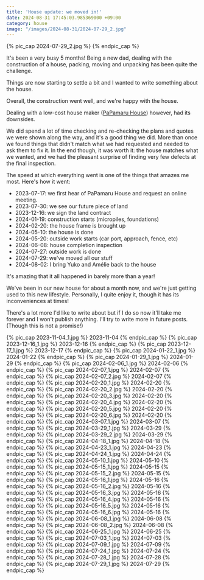 ```yaml
---
title: 'House update: we moved in!'
date: 2024-08-31 17:45:03.985369000 +09:00
category: house
image: "/images/2024-08-31/2024-07-29_2.jpg"
---
```


<div class="flex-centered">
  {% pic_cap 2024-07-29_2.jpg %}
  {% endpic_cap %}
</div>

It's been a very busy 5 months!
Being a new dad, dealing with the construction of a house, packing, moving and unpacking has been quite the challenge.

Things are now starting to settle a bit and I wanted to write something about the house.

Overall, the construction went well, and we're happy with the house.

Dealing with a low-cost house maker ([PaPamaru House](https://www.papamaru.jp/)) however, had its downsides.

We did spend a lot of time checking and re-checking the plans and quotes we were shown along the way, and it's a good thing we did. More than once we found things that didn't match what we had requested and needed to ask them to fix it. In the end though, it was worth it: the house matches what we wanted, and we had the pleasant surprise of finding very few defects at the final inspection.

The speed at which everything went is one of the things that amazes me most. Here's how it went:

- 2023-07-17: we first hear of PaPamaru House and request an online meeting.
- 2023-07-30: we see our future piece of land
- 2023-12-16: we sign the land contract
- 2024-01-19: construction starts (micropiles, foundations)
- 2024-02-20: the house frame is brought up
- 2024-05-10: the house is done
- 2024-05-20: outside work starts (car port, approach, fence, etc)
- 2024-06-08: house completion inspection
- 2024-07-27: outside work is done
- 2024-07-29: we've moved all our stuff
- 2024-08-02: I bring Yuko and Amélie back to the house

It's amazing that it all happened in barely more than a year!

We've been in our new house for about a month now, and we're just getting used to this new lifestyle. Personally, I quite enjoy it, though it has its inconveniences at times!

There's a lot more I'd like to write about but if I do so now it'll take me forever and I won't publish anything. I'll try to write more in future posts. (Though this is not a promise!)

<div class="flex-centered">
  {% pic_cap 2023-11-04_1.jpg %}
    2023-11-04
  {% endpic_cap %}
  {% pic_cap 2023-12-16_1.jpg %}
    2023-12-16
  {% endpic_cap %}
  {% pic_cap 2023-12-17_1.jpg %}
    2023-12-17
  {% endpic_cap %}
  {% pic_cap 2024-01-22_1.jpg %}
    2024-01-22
  {% endpic_cap %}
  {% pic_cap 2024-01-29_1.jpg %}
    2024-01-29
  {% endpic_cap %}
  {% pic_cap 2024-02-06_1.jpg %}
    2024-02-06
  {% endpic_cap %}
  {% pic_cap 2024-02-07_1.jpg %}
    2024-02-07
  {% endpic_cap %}
  {% pic_cap 2024-02-07_2.jpg %}
    2024-02-07
  {% endpic_cap %}
  {% pic_cap 2024-02-20_1.jpg %}
    2024-02-20
  {% endpic_cap %}
  {% pic_cap 2024-02-20_2.jpg %}
    2024-02-20
  {% endpic_cap %}
  {% pic_cap 2024-02-20_3.jpg %}
    2024-02-20
  {% endpic_cap %}
  {% pic_cap 2024-02-20_4.jpg %}
    2024-02-20
  {% endpic_cap %}
  {% pic_cap 2024-02-20_5.jpg %}
    2024-02-20
  {% endpic_cap %}
  {% pic_cap 2024-02-20_6.jpg %}
    2024-02-20
  {% endpic_cap %}
  {% pic_cap 2024-03-07_1.jpg %}
    2024-03-07
  {% endpic_cap %}
  {% pic_cap 2024-03-29_1.jpg %}
    2024-03-29
  {% endpic_cap %}
  {% pic_cap 2024-03-29_2.jpg %}
    2024-03-29
  {% endpic_cap %}
  {% pic_cap 2024-04-18_1.jpg %}
    2024-04-18
  {% endpic_cap %}
  {% pic_cap 2024-04-23_1.jpg %}
    2024-04-23
  {% endpic_cap %}
  {% pic_cap 2024-04-24_1.jpg %}
    2024-04-24
  {% endpic_cap %}
  {% pic_cap 2024-05-10_1.jpg %}
    2024-05-10
  {% endpic_cap %}
  {% pic_cap 2024-05-15_1.jpg %}
    2024-05-15
  {% endpic_cap %}
  {% pic_cap 2024-05-15_2.jpg %}
    2024-05-15
  {% endpic_cap %}
  {% pic_cap 2024-05-16_1.jpg %}
    2024-05-16
  {% endpic_cap %}
  {% pic_cap 2024-05-16_2.jpg %}
    2024-05-16
  {% endpic_cap %}
  {% pic_cap 2024-05-16_3.jpg %}
    2024-05-16
  {% endpic_cap %}
  {% pic_cap 2024-05-16_4.jpg %}
    2024-05-16
  {% endpic_cap %}
  {% pic_cap 2024-05-16_5.jpg %}
    2024-05-16
  {% endpic_cap %}
  {% pic_cap 2024-05-16_6.jpg %}
    2024-05-16
  {% endpic_cap %}
  {% pic_cap 2024-06-08_1.jpg %}
    2024-06-08
  {% endpic_cap %}
  {% pic_cap 2024-06-08_2.jpg %}
    2024-06-08
  {% endpic_cap %}
  {% pic_cap 2024-06-25_1.jpg %}
    2024-06-25
  {% endpic_cap %}
  {% pic_cap 2024-07-03_1.jpg %}
    2024-07-03
  {% endpic_cap %}
  {% pic_cap 2024-07-09_1.jpg %}
    2024-07-09
  {% endpic_cap %}
  {% pic_cap 2024-07-24_1.jpg %}
    2024-07-24
  {% endpic_cap %}
  {% pic_cap 2024-07-28_1.jpg %}
    2024-07-28
  {% endpic_cap %}
  {% pic_cap 2024-07-29_1.jpg %}
    2024-07-29
  {% endpic_cap %}
</div>

